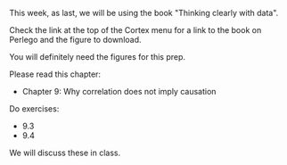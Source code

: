 This week, as last, we will be using the book "Thinking clearly with data".

Check the link at the top of the Cortex menu for a link to the book on Perlego and the figure to download.

You will definitely need the figures for this prep.

Please read this chapter:

* Chapter 9: Why correlation does not imply causation

Do exercises:

* 9.3
* 9.4

We will discuss these in class.
